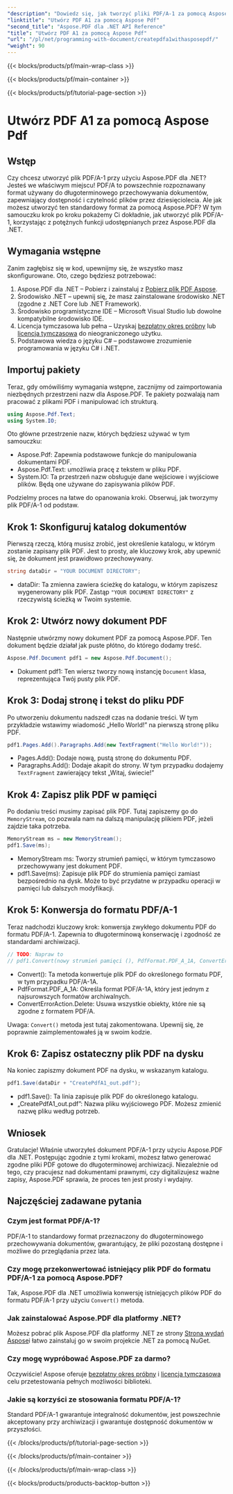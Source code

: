 ```yaml
---
"description": "Dowiedz się, jak tworzyć pliki PDF/A-1 za pomocą Aspose.PDF dla .NET w tym szczegółowym samouczku. Przewodnik krok po kroku z przykładami kodu i wyjaśnieniami."
"linktitle": "Utwórz PDF A1 za pomocą Aspose Pdf"
"second_title": "Aspose.PDF dla .NET API Reference"
"title": "Utwórz PDF A1 za pomocą Aspose Pdf"
"url": "/pl/net/programming-with-document/createpdfa1withasposepdf/"
"weight": 90
---
```


{{< blocks/products/pf/main-wrap-class >}}

{{< blocks/products/pf/main-container >}}

{{< blocks/products/pf/tutorial-page-section >}}

# Utwórz PDF A1 za pomocą Aspose Pdf

## Wstęp

Czy chcesz utworzyć plik PDF/A-1 przy użyciu Aspose.PDF dla .NET? Jesteś we właściwym miejscu! PDF/A to powszechnie rozpoznawany format używany do długoterminowego przechowywania dokumentów, zapewniający dostępność i czytelność plików przez dziesięciolecia. Ale jak możesz utworzyć ten standardowy format za pomocą Aspose.PDF? W tym samouczku krok po kroku pokażemy Ci dokładnie, jak utworzyć plik PDF/A-1, korzystając z potężnych funkcji udostępnianych przez Aspose.PDF dla .NET.

## Wymagania wstępne

Zanim zagłębisz się w kod, upewnijmy się, że wszystko masz skonfigurowane. Oto, czego będziesz potrzebować:

1. Aspose.PDF dla .NET – Pobierz i zainstaluj z [Pobierz plik PDF Aspose](https://releases.aspose.com/pdf/net/).
2. Środowisko .NET – upewnij się, że masz zainstalowane środowisko .NET (zgodne z .NET Core lub .NET Framework).
3. Środowisko programistyczne IDE – Microsoft Visual Studio lub dowolne kompatybilne środowisko IDE.
4. Licencja tymczasowa lub pełna – Uzyskaj [bezpłatny okres próbny](https://releases.aspose.com/) lub [licencja tymczasowa](https://purchase.aspose.com/temporary-license/) do nieograniczonego użytku.
5. Podstawowa wiedza o języku C# – podstawowe zrozumienie programowania w języku C# i .NET.

## Importuj pakiety

Teraz, gdy omówiliśmy wymagania wstępne, zacznijmy od zaimportowania niezbędnych przestrzeni nazw dla Aspose.PDF. Te pakiety pozwalają nam pracować z plikami PDF i manipulować ich strukturą.

```csharp
using Aspose.Pdf.Text;
using System.IO;
```

Oto główne przestrzenie nazw, których będziesz używać w tym samouczku:
- Aspose.Pdf: Zapewnia podstawowe funkcje do manipulowania dokumentami PDF.
- Aspose.Pdf.Text: umożliwia pracę z tekstem w pliku PDF.
- System.IO: Ta przestrzeń nazw obsługuje dane wejściowe i wyjściowe plików. Będą one używane do zapisywania plików PDF.

Podzielmy proces na łatwe do opanowania kroki. Obserwuj, jak tworzymy plik PDF/A-1 od podstaw.

## Krok 1: Skonfiguruj katalog dokumentów

Pierwszą rzeczą, którą musisz zrobić, jest określenie katalogu, w którym zostanie zapisany plik PDF. Jest to prosty, ale kluczowy krok, aby upewnić się, że dokument jest prawidłowo przechowywany.

```csharp
string dataDir = "YOUR DOCUMENT DIRECTORY";
```

- dataDir: Ta zmienna zawiera ścieżkę do katalogu, w którym zapiszesz wygenerowany plik PDF. Zastąp `"YOUR DOCUMENT DIRECTORY"` z rzeczywistą ścieżką w Twoim systemie.

## Krok 2: Utwórz nowy dokument PDF

Następnie utwórzmy nowy dokument PDF za pomocą Aspose.PDF. Ten dokument będzie działał jak puste płótno, do którego dodamy treść.

```csharp
Aspose.Pdf.Document pdf1 = new Aspose.Pdf.Document();
```

- Dokument pdf1: Ten wiersz tworzy nową instancję `Document` klasa, reprezentująca Twój pusty plik PDF.

## Krok 3: Dodaj stronę i tekst do pliku PDF

Po utworzeniu dokumentu nadszedł czas na dodanie treści. W tym przykładzie wstawimy wiadomość „Hello World!” na pierwszą stronę pliku PDF.

```csharp
pdf1.Pages.Add().Paragraphs.Add(new TextFragment("Hello World!"));
```

- Pages.Add(): Dodaje nową, pustą stronę do dokumentu PDF.
- Paragraphs.Add(): Dodaje akapit do strony. W tym przypadku dodajemy `TextFragment` zawierający tekst „Witaj, świecie!”

## Krok 4: Zapisz plik PDF w pamięci

Po dodaniu treści musimy zapisać plik PDF. Tutaj zapiszemy go do `MemoryStream`, co pozwala nam na dalszą manipulację plikiem PDF, jeżeli zajdzie taka potrzeba.

```csharp
MemoryStream ms = new MemoryStream();
pdf1.Save(ms);
```

- MemoryStream ms: Tworzy strumień pamięci, w którym tymczasowo przechowywany jest dokument PDF.
- pdf1.Save(ms): Zapisuje plik PDF do strumienia pamięci zamiast bezpośrednio na dysk. Może to być przydatne w przypadku operacji w pamięci lub dalszych modyfikacji.

## Krok 5: Konwersja do formatu PDF/A-1

Teraz nadchodzi kluczowy krok: konwersja zwykłego dokumentu PDF do formatu PDF/A-1. Zapewnia to długoterminową konserwację i zgodność ze standardami archiwizacji.

```csharp
// TODO: Napraw to
// pdf1.Convert(nowy strumień pamięci (), PdfFormat.PDF_A_1A, ConvertErrorAction.Delete);
```

- Convert(): Ta metoda konwertuje plik PDF do określonego formatu PDF, w tym przypadku PDF/A-1A.
- PdfFormat.PDF_A_1A: Określa format PDF/A-1A, który jest jednym z najsurowszych formatów archiwalnych.
- ConvertErrorAction.Delete: Usuwa wszystkie obiekty, które nie są zgodne z formatem PDF/A.

Uwaga: `Convert()` metoda jest tutaj zakomentowana. Upewnij się, że poprawnie zaimplementowałeś ją w swoim kodzie.

## Krok 6: Zapisz ostateczny plik PDF na dysku

Na koniec zapiszmy dokument PDF na dysku, w wskazanym katalogu.

```csharp
pdf1.Save(dataDir + "CreatePdfA1_out.pdf");
```

- pdf1.Save(): Ta linia zapisuje plik PDF do określonego katalogu.
- „CreatePdfA1_out.pdf”: Nazwa pliku wyjściowego PDF. Możesz zmienić nazwę pliku według potrzeb.

## Wniosek

Gratulacje! Właśnie utworzyłeś dokument PDF/A-1 przy użyciu Aspose.PDF dla .NET. Postępując zgodnie z tymi krokami, możesz łatwo generować zgodne pliki PDF gotowe do długoterminowej archiwizacji. Niezależnie od tego, czy pracujesz nad dokumentami prawnymi, czy digitalizujesz ważne zapisy, Aspose.PDF sprawia, że proces ten jest prosty i wydajny.

## Najczęściej zadawane pytania

### Czym jest format PDF/A-1?  
PDF/A-1 to standardowy format przeznaczony do długoterminowego przechowywania dokumentów, gwarantujący, że pliki pozostaną dostępne i możliwe do przeglądania przez lata.

### Czy mogę przekonwertować istniejący plik PDF do formatu PDF/A-1 za pomocą Aspose.PDF?  
Tak, Aspose.PDF dla .NET umożliwia konwersję istniejących plików PDF do formatu PDF/A-1 przy użyciu `Convert()` metoda.

### Jak zainstalować Aspose.PDF dla platformy .NET?  
Możesz pobrać plik Aspose.PDF dla platformy .NET ze strony [Strona wydań Aspose](https://releases.aspose.com/pdf/net/)i łatwo zainstaluj go w swoim projekcie .NET za pomocą NuGet.

### Czy mogę wypróbować Aspose.PDF za darmo?  
Oczywiście! Aspose oferuje [bezpłatny okres próbny](https://releases.aspose.com/) i [licencja tymczasowa](https://purchase.aspose.com/temporary-license/) celu przetestowania pełnych możliwości biblioteki.

### Jakie są korzyści ze stosowania formatu PDF/A-1?  
Standard PDF/A-1 gwarantuje integralność dokumentów, jest powszechnie akceptowany przy archiwizacji i gwarantuje dostępność dokumentów w przyszłości.

{{< /blocks/products/pf/tutorial-page-section >}}

{{< /blocks/products/pf/main-container >}}

{{< /blocks/products/pf/main-wrap-class >}}

{{< blocks/products/products-backtop-button >}}
